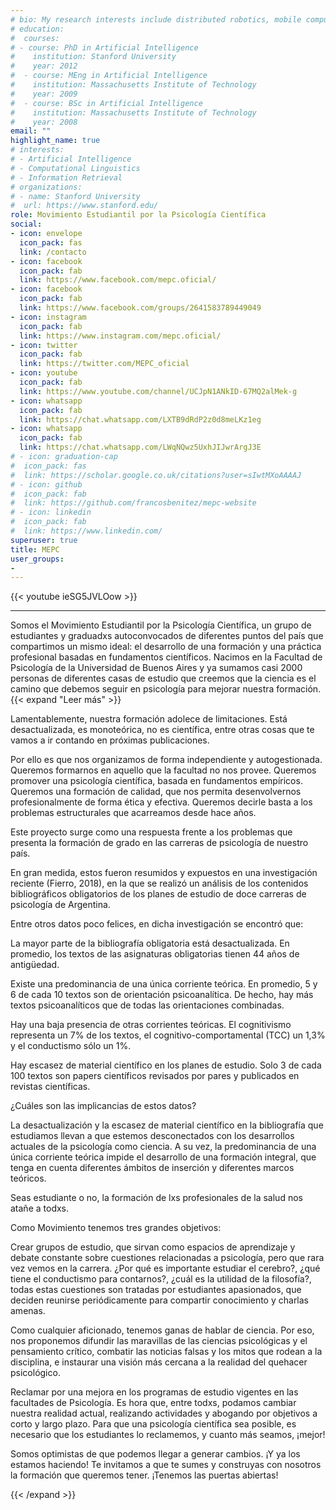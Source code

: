 ```yaml
---
# bio: My research interests include distributed robotics, mobile computing and programmable matter.
# education:
#  courses:
# - course: PhD in Artificial Intelligence
#    institution: Stanford University
#    year: 2012
#  - course: MEng in Artificial Intelligence
#    institution: Massachusetts Institute of Technology
#    year: 2009
#  - course: BSc in Artificial Intelligence
#    institution: Massachusetts Institute of Technology
#    year: 2008
email: ""
highlight_name: true
# interests:
# - Artificial Intelligence
# - Computational Linguistics
# - Information Retrieval
# organizations:
# - name: Stanford University
#  url: https://www.stanford.edu/
role: Movimiento Estudiantil por la Psicología Científica 
social:
- icon: envelope
  icon_pack: fas
  link: /contacto
- icon: facebook
  icon_pack: fab
  link: https://www.facebook.com/mepc.oficial/
- icon: facebook
  icon_pack: fab
  link: https://www.facebook.com/groups/2641583789449049
- icon: instagram
  icon_pack: fab
  link: https://www.instagram.com/mepc.oficial/
- icon: twitter
  icon_pack: fab
  link: https://twitter.com/MEPC_oficial
- icon: youtube
  icon_pack: fab
  link: https://www.youtube.com/channel/UCJpN1ANkID-67MQ2alMek-g
- icon: whatsapp
  icon_pack: fab
  link: https://chat.whatsapp.com/LXTB9dRdP2z0d8meLKz1eg
- icon: whatsapp
  icon_pack: fab  
  link: https://chat.whatsapp.com/LWqNQwz5UxhJIJwrArgJ3E
# - icon: graduation-cap
#  icon_pack: fas
#  link: https://scholar.google.co.uk/citations?user=sIwtMXoAAAAJ
# - icon: github
#  icon_pack: fab
#  link: https://github.com/francosbenitez/mepc-website
# - icon: linkedin
#  icon_pack: fab
#  link: https://www.linkedin.com/
superuser: true
title: MEPC
user_groups:
- 
---
```


{{< youtube ieSG5JVLOow >}}

---

Somos el Movimiento Estudiantil por la Psicología Científica, un grupo de estudiantes y graduadxs autoconvocados de diferentes puntos del país que compartimos un mismo ideal: el desarrollo de una formación y una práctica profesional basadas en fundamentos científicos.
Nacimos en la Facultad de Psicología de la Universidad de Buenos Aires y ya sumamos casi 2000 personas de diferentes casas de estudio que creemos que la ciencia es el camino que debemos seguir en psicología para mejorar nuestra formación. 
{{< expand "Leer más" >}}

Lamentablemente, nuestra formación adolece de limitaciones. Está desactualizada, es monoteórica, no es científica, entre otras cosas que te vamos a ir contando en próximas publicaciones.

Por ello es que nos organizamos de forma independiente y autogestionada. Queremos formarnos en aquello que la facultad no nos provee. Queremos promover una psicología científica, basada en fundamentos empíricos. Queremos una formación de calidad, que nos permita desenvolvernos profesionalmente de forma ética y efectiva. Queremos decirle basta a los problemas estructurales que acarreamos desde hace años.

Este proyecto surge como una respuesta frente a los problemas que presenta la formación de grado en las carreras de psicología de nuestro país. 

En gran medida, estos fueron resumidos y expuestos en una investigación reciente (Fierro, 2018), en la que se realizó un análisis de los contenidos bibliográficos obligatorios de los planes de estudio de doce carreras de psicología de Argentina. 

Entre otros datos poco felices, en dicha investigación se encontró que:

La mayor parte de la bibliografía obligatoria está desactualizada. En promedio, los textos de las asignaturas obligatorias tienen 44 años de antigüedad.

Existe una predominancia de una única corriente teórica. En promedio, 5 y 6 de cada 10 textos son de orientación psicoanalítica. De hecho, hay más textos psicoanalíticos que de todas las orientaciones combinadas. 
 
Hay una baja presencia de otras corrientes teóricas. El cognitivismo representa un 7% de los textos, el cognitivo-comportamental (TCC) un 1,3% y el conductismo sólo un 1%.

Hay escasez de material científico en los planes de estudio. Solo 3 de cada 100 textos son papers científicos revisados por pares y publicados en revistas científicas.

¿Cuáles son las implicancias de estos datos?

La desactualización y la escasez de material científico en la bibliografía que estudiamos llevan a que estemos desconectados con los desarrollos actuales de la psicología como ciencia. A su vez, la predominancia de una única corriente teórica impide el desarrollo de una formación integral, que tenga en cuenta diferentes ámbitos de inserción y diferentes marcos teóricos.

Seas estudiante o no, la formación de lxs profesionales de la salud nos atañe a todxs.

Como Movimiento tenemos tres grandes objetivos:

Crear grupos de estudio, que sirvan como espacios de aprendizaje y debate constante sobre cuestiones relacionadas a psicología, pero que rara vez vemos en la carrera. ¿Por qué es importante estudiar el cerebro?, ¿qué tiene el conductismo para contarnos?, ¿cuál es la utilidad de la filosofía?, todas estas cuestiones son tratadas por estudiantes apasionados, que deciden reunirse periódicamente para compartir conocimiento y charlas amenas. 

Como cualquier aficionado, tenemos ganas de hablar de ciencia. Por eso, nos proponemos difundir las maravillas de las ciencias psicológicas y el pensamiento crítico, combatir las noticias falsas y los mitos que rodean a la disciplina, e instaurar una visión más cercana a la realidad del quehacer psicológico.  

Reclamar por una mejora en los programas de estudio vigentes en las facultades de Psicología. Es hora que, entre todxs, podamos cambiar nuestra realidad actual, realizando actividades y abogando por objetivos a corto y largo plazo. Para que una psicología científica sea posible, es necesario que los estudiantes lo reclamemos, y cuanto más seamos, ¡mejor!

Somos optimistas de que podemos llegar a generar cambios. ¡Y ya los estamos haciendo! Te invitamos a que te sumes y construyas con nosotros la formación que queremos tener. ¡Tenemos las puertas abiertas!

{{< /expand >}}


